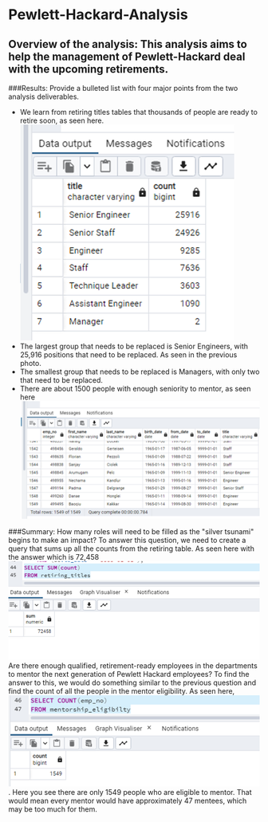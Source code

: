 # Pewlett-Hackard-Analysis

## Overview of the analysis: This analysis aims to help the management of Pewlett-Hackard deal with the upcoming retirements.
###Results: Provide a bulleted list with four major points from the two analysis deliverables.
  - We learn from retiring titles tables that thousands of people are ready to retire soon, as seen here. ![alt text](https://github.com/samnougues/Pewlett-Hackard-Analysis/blob/main/retiring%20titles.png)
  - The largest group that needs to be replaced is Senior Engineers, with 25,916 positions that need to be replaced. As seen in the previous photo.
  - The smallest group that needs to be replaced is Managers, with only two that need to be replaced.
  - There are about 1500 people with enough seniority to mentor, as seen here ![image](https://raw.githubusercontent.com/samnougues/Pewlett-Hackard-Analysis/main/Mentors%20list.png)

###Summary: 
How many roles will need to be filled as the "silver tsunami" begins to make an impact? To answer this question, we need to create a query that sums up all the counts from the retiring table. As seen here with the answer which is 72,458 ![image](https://raw.githubusercontent.com/samnougues/Pewlett-Hackard-Analysis/main/Sum%20on%20titles%20count.png)
Are there enough qualified, retirement-ready employees in the departments to mentor the next generation of Pewlett Hackard employees? To find the answer to this, we would do something similar to the previous question and find the count of all the people in the mentor eligibility. As seen here, ![image](https://raw.githubusercontent.com/samnougues/Pewlett-Hackard-Analysis/main/mentorship%20count.png). Here you see there are only 1549 people who are eligible to mentor. That would mean every mentor would have approximately 47 mentees, which may be too much for them.
